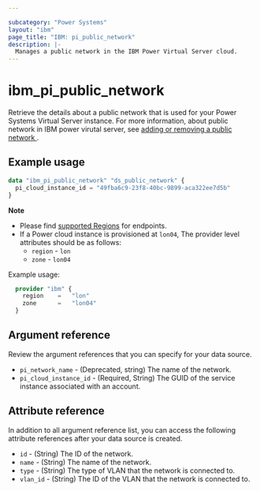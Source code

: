 ```yaml
---

subcategory: "Power Systems"
layout: "ibm"
page_title: "IBM: pi_public_network"
description: |-
  Manages a public network in the IBM Power Virtual Server cloud.
---
```


# ibm_pi_public_network
Retrieve the details about a public network that is used for your Power Systems Virtual Server instance. For more information, about public network in IBM power virutal server, see [adding or removing a public network
](https://cloud.ibm.com/docs/power-iaas?topic=power-iaas-modifying-server#adding-removing-network).

## Example usage

```terraform
data "ibm_pi_public_network" "ds_public_network" {
  pi_cloud_instance_id = "49fba6c9-23f8-40bc-9899-aca322ee7d5b"
}
```

**Note**
* Please find [supported Regions](https://cloud.ibm.com/apidocs/power-cloud#endpoint) for endpoints.
* If a Power cloud instance is provisioned at `lon04`, The provider level attributes should be as follows:
  * `region` - `lon`
  * `zone` - `lon04`

 Example usage:

  ```terraform
    provider "ibm" {
      region    =   "lon"
      zone      =   "lon04"
    }
  ```
  

## Argument reference
Review the argument references that you can specify for your data source. 

- `pi_network_name` - (Deprecated, string) The name of the network.
- `pi_cloud_instance_id` - (Required, String) The GUID of the service instance associated with an account.

## Attribute reference
In addition to all argument reference list, you can access the following attribute references after your data source is created. 

- `id` - (String) The ID of the network.
- `name` - (String) The name of the network.
- `type` - (String) The type of VLAN that the network is connected to.
- `vlan_id` - (String) The ID of the VLAN that the network is connected to.
